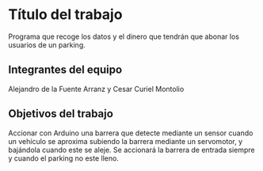 # Título del trabajo
Programa que recoge los datos y el dinero que tendrán que abonar los usuarios de un parking.

## Integrantes del equipo
Alejandro de la Fuente Arranz y Cesar Curiel Montolio 

## Objetivos del trabajo
Accionar con Arduino una barrera que detecte mediante un sensor cuando un vehículo se aproxima subiendo la barrera mediante un servomotor, y bajándola cuando este se aleje. Se accionará la barrera de entrada siempre y cuando el parking no este lleno.
